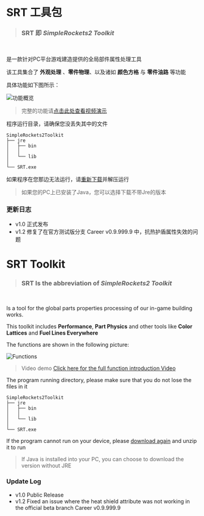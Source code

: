 # SRT 工具包

>### **SRT** 即 ***SimpleRockets2 Toolkit***
<br>

是一款针对PC平台游戏建造提供的全局部件属性处理工具
<br>

该工具集合了 **外观处理** 、**零件物理**、以及诸如 **颜色方格** 与 **零件油路** 等功能
<br>

具体功能如下图所示：

![功能概览](https://s3.bmp.ovh/imgs/2022/07/18/9ded41d68766f5d9.png)

>完整的功能请[点击此处查看视频演示](https://www.bilibili.com/video/BV1Zg411o7jU?share_source=copy_web&vd_source=04091d606d289265f1112191dc69b268)

程序运行目录，请确保您没丢失其中的文件

```
SimpleRockets2Toolkit
├── jre
│   ├── bin
│   │   
│   └── lib
│
└── SRT.exe
```

如果程序在您那边无法运行，请[重新下载](https://github.com/Server-WX/Simple_Rockets_Tools/releases/tag/stable)并解压运行

>如果您的PC上已安装了Java，您可以选择下载不带Jre的版本

### 更新日志

- v1.0 正式发布
- v1.2 修复了在官方测试版分支 Career v0.9.999.9 中，抗热护盾属性失效的问题

# SRT Toolkit

>### **SRT** Is the abbreviation of ***SimpleRockets2 Toolkit***
<br>

Is a tool for the global parts properties processing of our in-game building works.
<br>

This toolkit includes **Performance**, **Part Physics** and other tools like **Color Lattices** and **Fuel Lines Everywhere**
<br>

The functions are shown in the following picture:

![Functions](https://s3.bmp.ovh/imgs/2022/07/18/1e80baf24e792900.png)

>Video demo [Click here for the full function introduction Video](https://www.simplerockets.com/Videos/View/199807)

The program running directory, please make sure that you do not lose the files in it

```
SimpleRockets2Toolkit
├── jre
│   ├── bin
│   │   
│   └── lib
│
└── SRT.exe
```

If the program cannot run on your device, please [download again](https://github.com/Server-WX/Simple_Rockets_Tools/releases/tag/stable) and unzip it to run

>If Java is installed into your PC, you can choose to download the version without JRE

### Update Log

- v1.0 Public Release
- v1.2 Fixed an issue where the heat shield attribute was not working in the official beta branch Career v0.9.999.9
